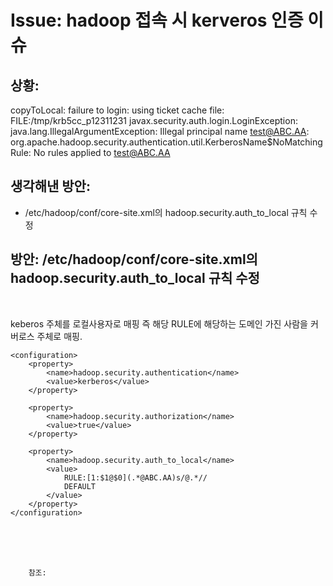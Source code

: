 <!--
author: Dailyscat
purpose: issue arrange
rules:
 (1) 헤더와 문단사이
    <br/>
    <br/>
 (2) 코드가 작성되는 부분은 >로 정리
 (3) 참조는 해당 내용 바로 아래
    <br/>
    <br/>
 (4) 명령어는 bold
 (5) 방안은 ## 안의 과정은 ###
-->

# Issue: hadoop 접속 시 kerveros 인증 이슈

## 상황: 
copyToLocal: failure to login: using ticket cache file: FILE:/tmp/krb5cc_p12311231 javax.security.auth.login.LoginException: java.lang.IllegalArgumentException: Illegal principal name test@ABC.AA: org.apache.hadoop.security.authentication.util.KerberosName$NoMatchingRule: No rules applied to test@ABC.AA

## 생각해낸 방안:

- /etc/hadoop/conf/core-site.xml의 hadoop.security.auth_to_local 규칙 수정

## 방안: /etc/hadoop/conf/core-site.xml의 hadoop.security.auth_to_local 규칙 수정

<br/>

keberos 주체를 로컬사용자로 매핑 즉 해당 RULE에 해당하는 도메인 가진 사람을 커버로스 주체로 매핑.

```
<configuration>
    <property>
        <name>hadoop.security.authentication</name>
        <value>kerberos</value>
    </property>

    <property>
        <name>hadoop.security.authorization</name>
        <value>true</value>
    </property>

    <property>
        <name>hadoop.security.auth_to_local</name>
        <value>
            RULE:[1:$1@$0](.*@ABC.AA)s/@.*//
            DEFAULT
        </value>
    </property>
</configuration>

```


<br/>
<br/>
<br/>

        참조:

<br/>
